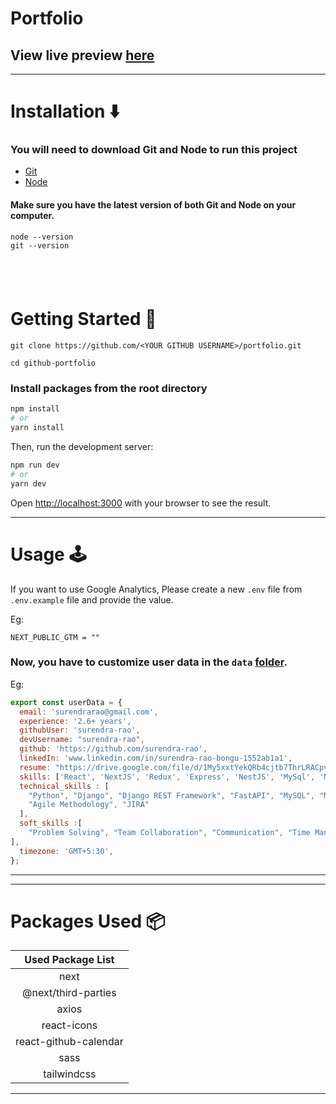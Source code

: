 # Portfolio


## View live preview [here](https://portfolio-drab-rho-70.vercel.app/)

---

# Installation :arrow_down:

### You will need to download Git and Node to run this project

- [Git](https://git-scm.com/downloads)
- [Node](https://nodejs.org/en/download/)

#### Make sure you have the latest version of both Git and Node on your computer.

```
node --version
git --version
```

## <br />

# Getting Started :dart:


```
git clone https://github.com/<YOUR GITHUB USERNAME>/portfolio.git

cd github-portfolio
```

### Install packages from the root directory

```bash
npm install
# or
yarn install
```

Then, run the development server:

```bash
npm run dev
# or
yarn dev
```

Open [http://localhost:3000](http://localhost:3000) with your browser to see the result.

---

# Usage :joystick:

If you want to use Google Analytics, Please create a new `.env` file from `.env.example` file and provide the value.

Eg:

```env
NEXT_PUBLIC_GTM = ""
```

### Now, you have to customize user data in the `data` [folder](https://github.com/surendra-rao/portfolio/tree/main/data).

Eg:

```javascript
export const userData = {
  email: 'surendrarao@gmail.com',
  experience: '2.6+ years',
  githubUser: 'surendra-rao',
  devUsername: "surendra-rao",
  github: 'https://github.com/surendra-rao',
  linkedIn: 'www.linkedin.com/in/surendra-rao-bongu-1552ab1a1',
  resume: "https://drive.google.com/file/d/1My5xxtYekQRb4cjtb7ThrLRACpvqlwif/view?usp=sharing",
  skills: ['React', 'NextJS', 'Redux', 'Express', 'NestJS', 'MySql', 'MongoDB', 'Postgres', 'Docker', 'AWS'],
  technical_skills : [
    "Python", "Django", "Django REST Framework", "FastAPI", "MySQL", "MongoDB", "Redis", "Docker", "Git", "HTML", "CSS", "JavaScript", "React.js", "AWS", "Linux", "Swagger",
    "Agile Methodology", "JIRA"
  ],
  soft_skills :[
    "Problem Solving", "Team Collaboration", "Communication", "Time Management", "Adaptability"
],
  timezone: 'GMT+5:30',
};
```

---

---

# Packages Used :package:

|   Used Package List   |
| :-------------------: |
|         next          |
|  @next/third-parties  |
|         axios         |
|      react-icons      |
| react-github-calendar |
|         sass          |
|      tailwindcss      |

---

